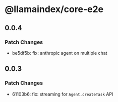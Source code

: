 # @llamaindex/core-e2e

## 0.0.4

### Patch Changes

- be5df5b: fix: anthropic agent on multiple chat

## 0.0.3

### Patch Changes

- 61103b6: fix: streaming for `Agent.createTask` API
